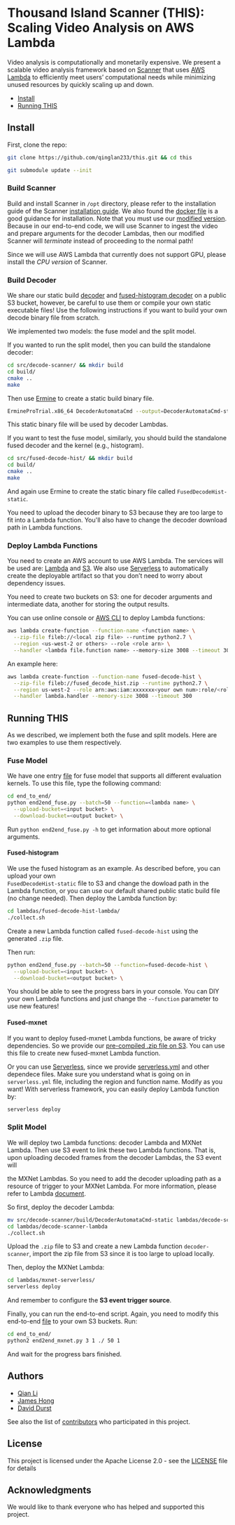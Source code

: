 # Thousand Island Scanner (THIS): Scaling Video Analysis on AWS Lambda

Video analysis is computationally and monetarily expensive. 
We present a scalable video analysis framework based on 
[Scanner](https://github.com/scanner-research/scanner) that uses 
[AWS Lambda](https://aws.amazon.com/lambda/) 
to efficiently meet users’ computational needs while minimizing
unused resources by quickly scaling up and down.

* [Install](https://github.com/qinglan233/this#install)
* [Running THIS](https://github.com/qinglan233/this#running-this)


## Install
First, clone the repo:
```bash
git clone https://github.com/qinglan233/this.git && cd this 

git submodule update --init
```


### Build Scanner
Build and install Scanner in `/opt` directory, please refer to the installation guide
of the Scanner [installation guide](https://github.com/qianl15/scanner/tree/61ce0d35e49c92cab265b746bd55ae75ab57fb42#install). 
We also found the [docker file](https://github.com/scanner-research/scanner-docker) is a good guidance for installation.
Note that you must use our [modified version](https://github.com/qinglan233/scanner/tree/273289965f1e173142def6e95b2c771a4d7b3cf7). Because in our end-to-end code, we will use Scanner to ingest the video and prepare arguments for the decoder Lambdas, then our modified Scanner will *terminate* instead of proceeding to the normal path!

Since we will use AWS Lambda that currently does not support GPU, 
please install the *CPU version* of Scanner. 

### Build Decoder
We share our static build [decoder](https://s3-us-west-2.amazonaws.com/mxnet-params/DecoderAutomataCmd-static) and [fused-histogram decoder](https://s3-us-west-2.amazonaws.com/mxnet-params/FusedDecodeHist-static) on a public S3 bucket, however, be careful to use them or compile your own static executable files! Use the following instructions if you want to build your own decode binary file from scratch.

We implemented two models: the fuse model and the split model. 

If you wanted to run the split model, then you can build the standalone decoder:
```bash
cd src/decode-scanner/ && mkdir build
cd build/
cmake ..
make
```
Then use [Ermine](http://www.magicermine.com/) to create a static build binary file.
```bash
ErmineProTrial.x86_64 DecoderAutomataCmd --output=DecoderAutomataCmd-static
```
This static binary file will be used by decoder Lambdas.

If you want to test the fuse model, similarly, you should build the standalone fused decoder and the kernel (e.g., histogram).
```bash
cd src/fused-decode-hist/ && mkdir build
cd build/
cmake ..
make
```
And again use Ermine to create the static binary file called 
`FusedDecodeHist-static`.

You need to upload the decoder binary to S3 because they are too large to fit into a Lambda function. You'll also have to change the decoder download path in Lambda functions. 

### Deploy Lambda Functions

You need to create an AWS account to use AWS Lambda. The services will be used are: [Lambda](https://aws.amazon.com/lambda/) and [S3](https://aws.amazon.com/s3/). 
We also use [Serverless](https://serverless.com/) to automatically create the deployable artifact so that you don’t need to worry about dependency issues.

You need to create two buckets on S3: one for decoder arguments and intermediate data, another for storing the output results.

You can use online console or [AWS CLI](https://aws.amazon.com/cli/) to deploy Lambda functions:
```bash
aws lambda create-function --function-name <function name> \
  --zip-file fileb://<local zip file> --runtime python2.7 \
  --region <us-west-2 or others> --role <role arn> \
  --handler <lambda file.function name> --memory-size 3008 --timeout 300
```

An example here:
```bash
aws lambda create-function --function-name fused-decode-hist \
  --zip-file fileb://fused_decode_hist.zip --runtime python2.7 \
  --region us-west-2 --role arn:aws:iam:xxxxxxx<your own num>:role/<rolename> \
  --handler lambda.handler --memory-size 3008 --timeout 300
```


## Running THIS
As we described, we implement both the fuse and split models. Here are two examples to use them respectively.

### Fuse Model
We have one entry [file](end_to_end/end2end_fuse.py) for fuse model that supports all different evaluation kernels. To use this file, type the following command:
```bash
cd end_to_end/
python end2end_fuse.py --batch=50 --function=<lambda name> \
  --upload-bucket=<input bucket> \
  --download-bucket=<output bucket> \
```
Run `python end2end_fuse.py -h` to get information about more optional arguments.

#### Fused-histogram
We use the fused histogram as an example. As described before, you can upload your own  
`FusedDecodeHist-static` file to S3 and change the dowload path in the Lambda function, or you can use our default shared public static build file (no change needed). Then deploy the Lambda function by:
```bash
cd lambdas/fused-decode-hist-lambda/
./collect.sh
```

Create a new Lambda function called `fused-decode-hist` using the generated `.zip` file.

Then run:
```bash
python end2end_fuse.py --batch=50 --function=fused-decode-hist \
  --upload-bucket=<input bucket> \
  --download-bucket=<output bucket> \
```

You should be able to see the progress bars in your console. You can DIY your own Lambda functions and just change the `--function` parameter to use new features!

#### Fused-mxnet
If you want to deploy fused-mxnet Lambda functions, be aware of tricky dependencies. So we provide our [pre-compiled .zip file on S3](https://s3-us-west-2.amazonaws.com/mxnet-params/fused_decode_mxnet.zip). You can use this file to create new fused-mxnet Lambda function.

Or you can use [Serverless](https://serverless.com/), since we provide [serverless.yml](lambdas/fused-decode-mxnet-lambda/serverless.yml) and other dependece files. Make sure you understand what is going on in `serverless.yml` file, including the region and function name. Modify as you want! With serverless framework, you can easily deploy Lambda function by:
```bash
serverless deploy
```

### Split Model
We will deploy two Lambda functions: decoder Lambda and MXNet Lambda. Then use S3 event to link these two Lambda functions. That is, upon uploading decoded frames from the decoder Lambdas, the S3 event will 

the MXNet Lambdas.
So you need to add the decoder uploading path as a resource of trigger to your MXNet Lambda. For more information, please refer to Lambda [document](http://docs.aws.amazon.com/lambda/latest/dg/with-s3.html).

So first, deploy the decoder Lambda:
```bash
mv src/decode-scanner/build/DecoderAutomataCmd-static lambdas/decode-scanner-lambda
cd lambdas/decode-scanner-lambda
./collect.sh
```
Upload the `.zip` file to S3 and create a new Lambda function `decoder-scanner`, import the zip file from S3 since it is too large to upload locally.

Then, deploy the MXNet Lambda:
```bash
cd lambdas/mxnet-serverless/
serverless deploy
```
And remember to configure the **S3 event trigger source**.

Finally, you can run the end-to-end script. Again, you need to modify this 
end-to-end [file](end_to_end/end2end_mxnet.py) to your own S3 buckets. Run:
```bash
cd end_to_end/
python2 end2end_mxnet.py 3 1 ./ 50 1
```
And wait for the progress bars finished.

## Authors

* [Qian Li](https://github.com/qinglan233)
* [James Hong](https://github.com/jhong93)
* [David Durst](https://github.com/David-Durst)

See also the list of [contributors](https://github.com/qinglan233/this/contributors) who participated in this project.


## License

This project is licensed under the Apache License 2.0 - see the 
[LICENSE](LICENSE) file for details

## Acknowledgments

We would like to thank everyone who has helped and supported this project.
